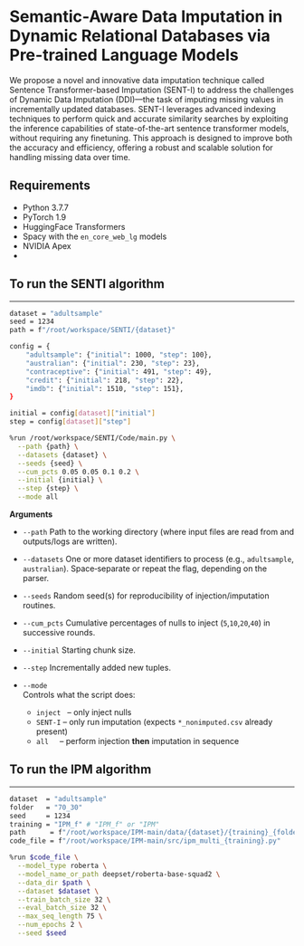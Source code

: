 # Semantic-Aware Data Imputation in Dynamic Relational Databases via Pre-trained Language Models

We propose a novel and innovative data imputation technique called Sentence Transformer-based Imputation (SENT-I) to address the challenges of Dynamic Data Imputation (DDI)—the task of imputing missing values in incrementally updated databases. SENT-I leverages advanced indexing techniques to perform quick and accurate similarity searches by exploiting the inference capabilities of state-of-the-art sentence transformer models, without requiring any finetuning. This approach is designed to improve both the accuracy and efficiency, offering a robust and scalable solution for handling missing data over time.


## Requirements

* Python 3.7.7
* PyTorch 1.9
* HuggingFace Transformers
* Spacy with the ``en_core_web_lg`` models
* NVIDIA Apex
* 
## To run the SENTI algorithm
____________________________________________________________________
```bash
dataset = "adultsample"
seed = 1234
path = f"/root/workspace/SENTI/{dataset}"

config = {
    "adultsample": {"initial": 1000, "step": 100},
    "australian": {"initial": 230, "step": 23},
    "contraceptive": {"initial": 491, "step": 49},
    "credit": {"initial": 218, "step": 22},
    "imdb": {"initial": 1510, "step": 151},
}

initial = config[dataset]["initial"]
step = config[dataset]["step"]

%run /root/workspace/SENTI/Code/main.py \
  --path {path} \
  --datasets {dataset} \
  --seeds {seed} \
  --cum_pcts 0.05 0.05 0.1 0.2 \
  --initial {initial} \
  --step {step} \
  --mode all
```
**Arguments**

- `--path`  Path to the working directory (where input files are read from and outputs/logs are written).

- `--datasets`  One or more dataset identifiers to process (e.g., `adultsample`, `australian`). Space‑separate or repeat the flag, depending on the parser.

- `--seeds`  Random seed(s) for reproducibility of injection/imputation routines.

- `--cum_pcts`  Cumulative percentages of nulls to inject (`5`,`10`,`20`,`40`) in successive rounds.

- `--initial` Starting chunk size.

- `--step`  Incrementally added new tuples.

- `--mode`  
  Controls what the script does:  
  - `inject`   – only inject nulls  
  - `SENT-I` – only run imputation (expects `*_nonimputed.csv` already present)  
  - `all`     – perform injection **then** imputation in sequence

## To run the IPM algorithm
____________________________________________________________________
```bash
dataset  = "adultsample"
folder   = "70_30"
seed     = 1234
training = "IPM_f" # "IPM_f" or "IPM"
path      = f"/root/workspace/IPM-main/data/{dataset}/{training}_{folder}"
code_file = f"/root/workspace/IPM-main/src/ipm_multi_{training}.py"

%run $code_file \
  --model_type roberta \
  --model_name_or_path deepset/roberta-base-squad2 \
  --data_dir $path \
  --dataset $dataset \
  --train_batch_size 32 \
  --eval_batch_size 32 \
  --max_seq_length 75 \
  --num_epochs 2 \
  --seed $seed

```

